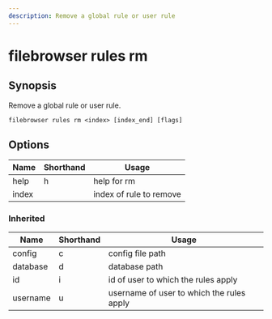 ```yaml
---
description: Remove a global rule or user rule
---
```


# filebrowser rules rm

## Synopsis

Remove a global rule or user rule.

```
filebrowser rules rm <index> [index_end] [flags]
```

## Options

| Name | Shorthand | Usage |
|------|-----------|-------|
|help|h|help for rm|
|index||index of rule to remove|

### Inherited

| Name | Shorthand | Usage |
|------|-----------|-------|
|config|c|config file path|
|database|d|database path|
|id|i|id of user to which the rules apply|
|username|u|username of user to which the rules apply|


